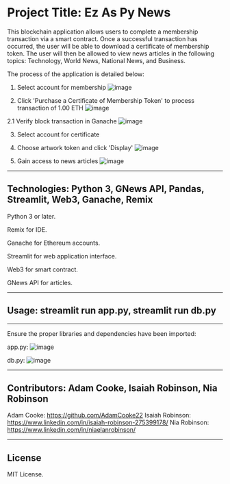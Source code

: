 # Project Title: Ez As Py News

This blockchain application allows users to complete a membership transaction via a smart contract. Once a successful transaction has occurred, the user will be able to download a certificate of membership token. The user will then be allowed to view news articles in the following topics: Technology, World News, National News, and Business.

The process of the application is detailed below:

1. Select account for membership
![image](https://user-images.githubusercontent.com/34729547/206070051-f242edbd-12cb-4197-b1e0-7159a22ca98f.png)

2. Click 'Purchase a Certificate of Membership Token' to process transaction of 1.00 ETH
![image](https://user-images.githubusercontent.com/34729547/206070172-255e4324-25ae-4965-830d-e329b6bc4399.png)

2.1 Verify block transaction in Ganache
![image](https://user-images.githubusercontent.com/34729547/206070227-cb36bf96-910f-40b6-9670-285b23a252ce.png)

3. Select account for certificate
4. Choose artwork token and click 'Display'
![image](https://user-images.githubusercontent.com/34729547/206070296-d60828a0-8ef5-4f17-b9f0-9e89615b78a2.png)

5. Gain access to news articles
![image](https://user-images.githubusercontent.com/34729547/206070360-cbfb44fa-1edc-4d4d-913a-50909609956f.png)

---

## Technologies: Python 3, GNews API, Pandas, Streamlit, Web3, Ganache, Remix

Python 3 or later.

Remix for IDE.

Ganache for Ethereum accounts.

Streamlit for web application interface.

Web3 for smart contract.

GNews API for articles.

---

## Usage: streamlit run app.py, streamlit run db.py
---
Ensure the proper libraries and dependencies have been imported:

app.py:
![image](https://user-images.githubusercontent.com/34729547/206069438-bcf43dc0-2939-482c-b1db-731f34b832ae.png)


db.py:
![image](https://user-images.githubusercontent.com/34729547/206069539-c70ff426-e0c1-4ce1-9f15-da6c1ab452e0.png)


---

## Contributors: Adam Cooke, Isaiah Robinson, Nia Robinson

Adam Cooke: https://github.com/AdamCooke22
Isaiah Robinson: https://www.linkedin.com/in/isaiah-robinson-275399178/
Nia Robinson: https://www.linkedin.com/in/niaelanrobinson/

---

## License

MIT License.